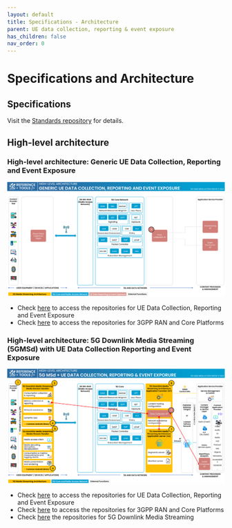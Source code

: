 ```yaml
---
layout: default
title: Specifications - Architecture
parent: UE data collection, reporting & event exposure
has_children: false
nav_order: 0
---
```


# Specifications and Architecture

## Specifications
Visit the [Standards repository](https://5g-mag.github.io/Standards/pages/data-collection-event-exposure.html) for details.

## High-level architecture

### High-level architecture: Generic UE Data Collection, Reporting and Event Exposure

<img src="../../assets/images/projects/uedc_diagram.png">

 * Check [here](./repositories.html) to access the repositories for UE Data Collection, Reporting and Event Exposure
 * Check [here](../3gpp-ran-and-core-platforms/repositories.html) to access the repositories for 3GPP RAN and Core Platforms

### High-level architecture: 5G Downlink Media Streaming (5GMSd) with UE Data Collection Reporting and Event Exposure

<img src="../../assets/images/projects/5gms_uedc_diagram.png">

 * Check [here](./repositories.html) to access the repositories for UE Data Collection, Reporting and Event Exposure
 * Check [here](../3gpp-ran-and-core-platforms/repositories.html) to access the repositories for 3GPP RAN and Core Platforms
 * Check [here](../5g-media-streaming/repositories.html) the repositories for 5G Downlink Media Streaming
